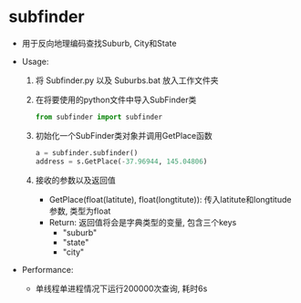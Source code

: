 # subfinder

- 用于反向地理编码查找Suburb, City和State

- Usage:

  1. 将 Subfinder.py 以及 Suburbs.bat 放入工作文件夹

  2. 在将要使用的python文件中导入SubFinder类

     ```python
     from subfinder import subfinder
     ```

  3. 初始化一个SubFinder类对象并调用GetPlace函数

     ```python
     a = subfinder.subfinder()
     address = s.GetPlace(-37.96944, 145.04806)
     ```

  4. 接收的参数以及返回值
     - GetPlace(float(latitute), float(longtitute)): 传入latitute和longtitude参数, 类型为float
     - Return: 返回值将会是字典类型的变量, 包含三个keys
       - "suburb"
       - "state"
       - "city"

- Performance:
  - 单线程单进程情况下运行200000次查询, 耗时6s